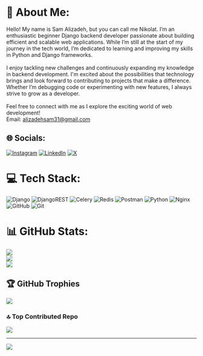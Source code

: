 # 💫 About Me:
Hello! My name is Sam Alizadeh, but you can call me Nikolat. I’m an enthusiastic beginner Django backend developer passionate about building efficient and scalable web applications. While I’m still at the start of my journey in the tech world, I’m dedicated to learning and improving my skills in Python and Django frameworks.<br><br>I enjoy tackling new challenges and continuously expanding my knowledge in backend development. I'm excited about the possibilities that technology brings and look forward to contributing to projects that make a difference. Whether I’m debugging code or experimenting with new features, I always strive to grow as a developer.<br><br>Feel free to connect with me as I explore the exciting world of web development!<br>Email: alizadehsam31@gmail.com


## 🌐 Socials:
[![Instagram](https://img.shields.io/badge/Instagram-%23E4405F.svg?logo=Instagram&logoColor=white)](https://instagram.com/sam_aliizadeh25) [![LinkedIn](https://img.shields.io/badge/LinkedIn-%230077B5.svg?logo=linkedin&logoColor=white)](https://linkedin.com/in/sam-alizadeh-6353132a4) [![X](https://img.shields.io/badge/X-black.svg?logo=X&logoColor=white)](https://x.com/Saam_272) 

# 💻 Tech Stack:
![Django](https://img.shields.io/badge/django-%23092E20.svg?style=for-the-badge&logo=django&logoColor=white) ![DjangoREST](https://img.shields.io/badge/DJANGO-REST-ff1709?style=for-the-badge&logo=django&logoColor=white&color=ff1709&labelColor=gray) ![Celery](https://img.shields.io/badge/celery-%23a9cc54.svg?style=for-the-badge&logo=celery&logoColor=ddf4a4) ![Redis](https://img.shields.io/badge/redis-%23DD0031.svg?style=for-the-badge&logo=redis&logoColor=white) ![Postman](https://img.shields.io/badge/Postman-FF6C37?style=for-the-badge&logo=postman&logoColor=white) ![Python](https://img.shields.io/badge/python-3670A0?style=for-the-badge&logo=python&logoColor=ffdd54) ![Nginx](https://img.shields.io/badge/nginx-%23009639.svg?style=for-the-badge&logo=nginx&logoColor=white) ![GitHub](https://img.shields.io/badge/github-%23121011.svg?style=for-the-badge&logo=github&logoColor=white) ![Git](https://img.shields.io/badge/git-%23F05033.svg?style=for-the-badge&logo=git&logoColor=white)
# 📊 GitHub Stats:
![](https://github-readme-stats.vercel.app/api?username=Nikolat27&theme=vue&hide_border=false&include_all_commits=true&count_private=true)<br/>
![](https://github-readme-streak-stats.herokuapp.com/?user=Nikolat27&theme=vue&hide_border=false)<br/>
![](https://github-readme-stats.vercel.app/api/top-langs/?username=Nikolat27&theme=vue&hide_border=false&include_all_commits=true&count_private=true&layout=compact)

## 🏆 GitHub Trophies
![](https://github-profile-trophy.vercel.app/?username=Nikolat27&theme=vue-dark&no-frame=false&no-bg=false&margin-w=4)

### 🔝 Top Contributed Repo
![](https://github-contributor-stats.vercel.app/api?username=Nikolat27&limit=5&theme=vue&combine_all_yearly_contributions=true)

---
[![](https://visitcount.itsvg.in/api?id=Nikolat27&icon=0&color=3)](https://visitcount.itsvg.in)

<!-- Proudly created with GPRM ( https://gprm.itsvg.in ) -->
